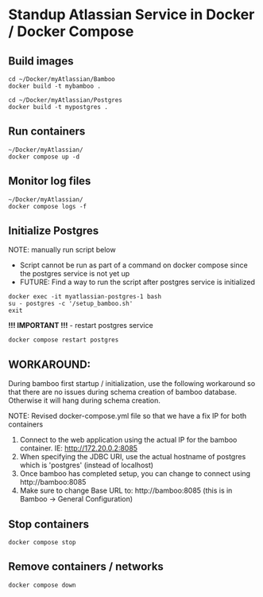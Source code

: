 
# Standup Atlassian Service in Docker / Docker Compose
## Build images
```
cd ~/Docker/myAtlassian/Bamboo
docker build -t mybamboo .

cd ~/Docker/myAtlassian/Postgres
docker build -t mypostgres .
```

## Run containers
```
~/Docker/myAtlassian/
docker compose up -d
```

## Monitor log files
```
~/Docker/myAtlassian/
docker compose logs -f
```

## Initialize Postgres
NOTE:  manually run script below
- Script cannot be run as part of a command on docker compose since the postgres service is not yet up
- FUTURE: Find a way to run the script after postgres service is initialized
```
docker exec -it myatlassian-postgres-1 bash
su - postgres -c '/setup_bamboo.sh'
exit
```
**!!! IMPORTANT !!!** - restart postgres service
```
docker compose restart postgres
```

## WORKAROUND:
During bamboo first startup / initialization, use the following workaround so that there are no issues during 
schema creation of bamboo database.  Otherwise it will hang during schema creation.

NOTE:  Revised docker-compose.yml file so that we have a fix IP for both containers

1.  Connect to the web application using the actual IP for the bamboo container.  IE:  http://172.20.0.2:8085
2.  When specifying the JDBC URI, use the actual hostname of postgres which is 'postgres' (instead of localhost)
3.  Once bamboo has completed setup, you can change to connect using http://bamboo:8085
4.  Make sure to change Base URL to:  http://bamboo:8085 (this is in Bamboo -> General Configuration)

## Stop containers
```
docker compose stop
```

## Remove containers / networks
```
docker compose down
```